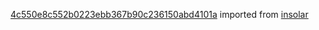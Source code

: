 [4c550e8c552b0223ebb367b90c236150abd4101a](https://github.com/insolar/insolar/commit/4c550e8c552b0223ebb367b90c236150abd4101a) imported from [insolar](https://github.com/insolar/insolar)
